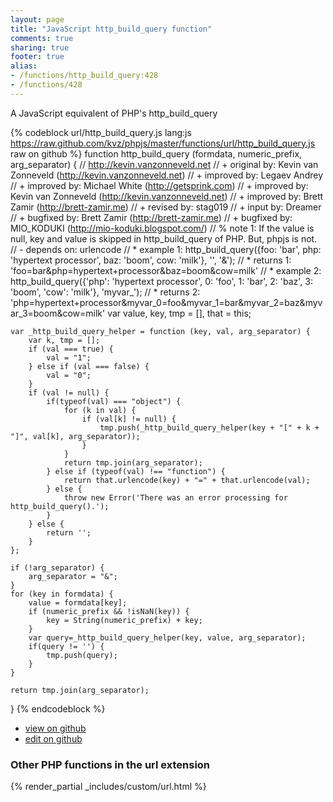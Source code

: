 ```yaml
---
layout: page
title: "JavaScript http_build_query function"
comments: true
sharing: true
footer: true
alias:
- /functions/http_build_query:428
- /functions/428
---
```

<!-- Generated by Rakefile:build -->
A JavaScript equivalent of PHP's http_build_query

{% codeblock url/http_build_query.js lang:js https://raw.github.com/kvz/phpjs/master/functions/url/http_build_query.js raw on github %}
function http_build_query (formdata, numeric_prefix, arg_separator) {
    // http://kevin.vanzonneveld.net
    // +   original by: Kevin van Zonneveld (http://kevin.vanzonneveld.net)
    // +   improved by: Legaev Andrey
    // +   improved by: Michael White (http://getsprink.com)
    // +   improved by: Kevin van Zonneveld (http://kevin.vanzonneveld.net)
    // +   improved by: Brett Zamir (http://brett-zamir.me)
    // +    revised by: stag019
    // +   input by: Dreamer
    // +   bugfixed by: Brett Zamir (http://brett-zamir.me)
    // +   bugfixed by: MIO_KODUKI (http://mio-koduki.blogspot.com/)
    // %        note 1: If the value is null, key and value is skipped in http_build_query of PHP. But, phpjs is not.
    // -    depends on: urlencode
    // *     example 1: http_build_query({foo: 'bar', php: 'hypertext processor', baz: 'boom', cow: 'milk'}, '', '&amp;');
    // *     returns 1: 'foo=bar&amp;php=hypertext+processor&amp;baz=boom&amp;cow=milk'
    // *     example 2: http_build_query({'php': 'hypertext processor', 0: 'foo', 1: 'bar', 2: 'baz', 3: 'boom', 'cow': 'milk'}, 'myvar_');
    // *     returns 2: 'php=hypertext+processor&myvar_0=foo&myvar_1=bar&myvar_2=baz&myvar_3=boom&cow=milk'
    var value, key, tmp = [],
        that = this;

    var _http_build_query_helper = function (key, val, arg_separator) {
        var k, tmp = [];
        if (val === true) {
            val = "1";
        } else if (val === false) {
            val = "0";
        }
        if (val != null) {
            if(typeof(val) === "object") {
                for (k in val) {
                    if (val[k] != null) {
                        tmp.push(_http_build_query_helper(key + "[" + k + "]", val[k], arg_separator));
                    }
                }
                return tmp.join(arg_separator);
            } else if (typeof(val) !== "function") {
                return that.urlencode(key) + "=" + that.urlencode(val);
            } else {
                throw new Error('There was an error processing for http_build_query().');
            }
        } else {
            return '';
        }
    };

    if (!arg_separator) {
        arg_separator = "&";
    }
    for (key in formdata) {
        value = formdata[key];
        if (numeric_prefix && !isNaN(key)) {
            key = String(numeric_prefix) + key;
        }
        var query=_http_build_query_helper(key, value, arg_separator);
        if(query != '') {
            tmp.push(query);
        }
    }

    return tmp.join(arg_separator);
}
{% endcodeblock %}

 - [view on github](https://github.com/kvz/phpjs/blob/master/functions/url/http_build_query.js)
 - [edit on github](https://github.com/kvz/phpjs/edit/master/functions/url/http_build_query.js)

### Other PHP functions in the url extension
{% render_partial _includes/custom/url.html %}
